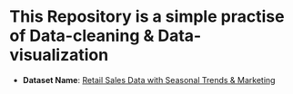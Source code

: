 # This Repository is a simple practise of Data-cleaning & Data-visualization 

- **Dataset Name**: [Retail Sales Data with Seasonal Trends & Marketing]([https://www.kaggle.com/c/titanic/data](https://www.kaggle.com/datasets/abdullah0a/retail-sales-data-with-seasonal-trends-and-marketing))
